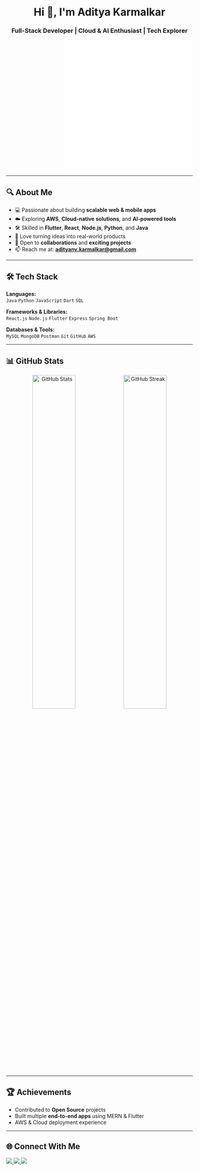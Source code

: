 <h1 align="center">Hi 👋, I'm Aditya Karmalkar</h1>
<h3 align="center">Full-Stack Developer | Cloud & AI Enthusiast | Tech Explorer</h3>
<p align="right">
  <iframe src=[https://app.lottiefiles.com/animation/db772e20-6318-47fa-a0e3-724909b0119d] width="350" height="350" style="border:none;"></iframe>
</p>

---

## 🔍 About Me

- 💻 Passionate about building **scalable web & mobile apps**  
- ☁️ Exploring **AWS**, **Cloud-native solutions**, and **AI-powered tools**  
- 🛠 Skilled in **Flutter**, **React**, **Node.js**, **Python**, and **Java**  
- 🚀 Love turning ideas into real-world products  
- 🤝 Open to **collaborations** and **exciting projects**  
- 📫 Reach me at: **[adityanv.karmalkar@gmail.com](mailto:adityanv.karmalkar@gmail.com)**

---

## 🛠️ Tech Stack

**Languages:**  
`Java` `Python` `JavaScript` `Dart` `SQL`

**Frameworks & Libraries:**  
`React.js` `Node.js` `Flutter` `Express` `Spring Boot`

**Databases & Tools:**  
`MySQL` `MongoDB` `Postman` `Git` `GitHub` `AWS`

---

## 📊 GitHub Stats

<p align="center">
<img src="https://github-readme-stats.vercel.app/api?username=Aditya-Karmalkar&show_icons=true&theme=tokyonight" alt="GitHub Stats" width="48%">
<img src="https://github-readme-streak-stats.herokuapp.com/?user=Aditya-Karmalkar&theme=tokyonight" alt="GitHub Streak" width="48%">
</p>

---

## 🏆 Achievements

- Contributed to **Open Source** projects  
- Built multiple **end-to-end apps** using MERN & Flutter  
- AWS & Cloud deployment experience  

---

## 🌐 Connect With Me

<p align="left">
<a href="https://linkedin.com/in/aditya-karmalkar" target="_blank">
<img src="https://img.shields.io/badge/LinkedIn-blue?style=for-the-badge&logo=linkedin" />
</a>
<a href="mailto:your.email@example.com">
<img src="https://img.shields.io/badge/Email-red?style=for-the-badge&logo=gmail" />
</a>
<a href="https://github.com/Aditya-Karmalkar" target="_blank">
<img src="https://img.shields.io/badge/GitHub-black?style=for-the-badge&logo=github" />
</a>
</p>

